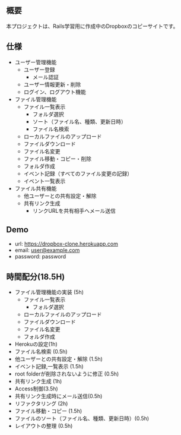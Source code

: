 ## 概要
本プロジェクトは、Rails学習用に作成中のDropboxのコピーサイトです。

## 仕様
* ユーザー管理機能
    * ユーザー登録
        * メール認証
    * ユーザー情報更新・削除
    * ログイン、ログアウト機能
* ファイル管理機能
    * ファイル一覧表示
        * フォルダ選択
        * ソート（ファイル名、種類、更新日時）
        * ファイル名検索
    * ローカルファイルのアップロード
    * ファイルダウンロード
    * ファイル名変更
    * ファイル移動・コピー・削除
    * フォルダ作成
    * イベント記録（すべてのファイル変更の記録）
    * イベント一覧表示
* ファイル共有機能
    * 他ユーザーとの共有設定・解除
    * 共有リンク生成
        * リンクURLを共有相手へメール送信

## Demo
 * url: https://dropbox-clone.herokuapp.com
 * email: user@example.com
 * password: password

## 時間配分(18.5H)

* ファイル管理機能の実装 (5h)
    * ファイル一覧表示
        * フォルダ選択
    * ローカルファイルのアップロード
    * ファイルダウンロード
    * ファイル名変更
    * フォルダ作成
* Herokuの設定(1h)
* ファイル名検索 (0.5h)
* 他ユーザーとの共有設定・解除 (1.5h)
* イベント記録,一覧表示 (1.5h)
* root folderが削除されないように修正 (0.5h)
* 共有リンク生成 (1h)
* Access制御(3.5h)
* 共有リンク生成時にメール送信(0.5h)
* リファクタリング (2h)
* ファイル移動・コピー (1.5h)
* ファイルのソート（ファイル名、種類、更新日時）(0.5h)
* レイアウトの整理 (0.5h)

